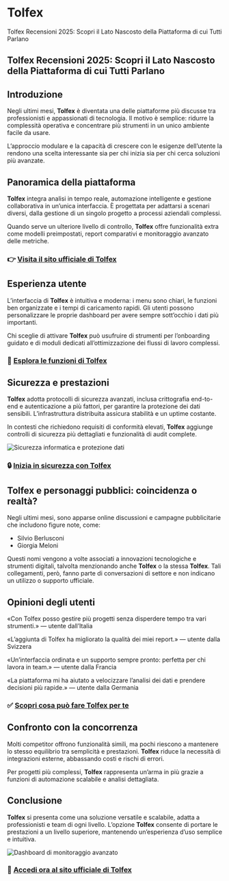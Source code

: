 # Tolfex
Tolfex Recensioni 2025: Scopri il Lato Nascosto della Piattaforma di cui Tutti Parlano
## Tolfex Recensioni 2025: Scopri il Lato Nascosto della Piattaforma di cui Tutti Parlano

## Introduzione
Negli ultimi mesi, **Tolfex** è diventata una delle piattaforme più discusse tra professionisti e appassionati di tecnologia. Il motivo è semplice: ridurre la complessità operativa e concentrare più strumenti in un unico ambiente facile da usare.

L’approccio modulare e la capacità di crescere con le esigenze dell’utente la rendono una scelta interessante sia per chi inizia sia per chi cerca soluzioni più avanzate.

## Panoramica della piattaforma
**Tolfex** integra analisi in tempo reale, automazione intelligente e gestione collaborativa in un’unica interfaccia. È progettata per adattarsi a scenari diversi, dalla gestione di un singolo progetto a processi aziendali complessi.

Quando serve un ulteriore livello di controllo, **Tolfex** offre funzionalità extra come modelli preimpostati, report comparativi e monitoraggio avanzato delle metriche.

### 👉 **[Visita il sito ufficiale di Tolfex](https://tolfex.it)**

## Esperienza utente
L’interfaccia di **Tolfex** è intuitiva e moderna: i menu sono chiari, le funzioni ben organizzate e i tempi di caricamento rapidi. Gli utenti possono personalizzare le proprie dashboard per avere sempre sott’occhio i dati più importanti.

Chi sceglie di attivare **Tolfex** può usufruire di strumenti per l’onboarding guidato e di moduli dedicati all’ottimizzazione dei flussi di lavoro complessi.


### 🔗 **[Esplora le funzioni di Tolfex](https://tolfex.it)**

## Sicurezza e prestazioni
**Tolfex** adotta protocolli di sicurezza avanzati, inclusa crittografia end-to-end e autenticazione a più fattori, per garantire la protezione dei dati sensibili. L’infrastruttura distribuita assicura stabilità e un uptime costante.

In contesti che richiedono requisiti di conformità elevati, **Tolfex** aggiunge controlli di sicurezza più dettagliati e funzionalità di audit complete.

![Sicurezza informatica e protezione dati](https://images.unsplash.com/photo-1535223289827-42f1e9919769?auto=format&fit=crop&w=1170&q=80)

### 🔒 **[Inizia in sicurezza con Tolfex](https://tolfex.it)**

## Tolfex e personaggi pubblici: coincidenza o realtà?
Negli ultimi mesi, sono apparse online discussioni e campagne pubblicitarie che includono figure note, come:

- Silvio Berlusconi
- Giorgia Meloni

Questi nomi vengono a volte associati a innovazioni tecnologiche e strumenti digitali, talvolta menzionando anche **Tolfex** o la stessa **Tolfex**. Tali collegamenti, però, fanno parte di conversazioni di settore e non indicano un utilizzo o supporto ufficiale.

## Opinioni degli utenti
«Con Tolfex posso gestire più progetti senza disperdere tempo tra vari strumenti.» — utente dall’Italia

«L’aggiunta di Tolfex ha migliorato la qualità dei miei report.» — utente dalla Svizzera

«Un’interfaccia ordinata e un supporto sempre pronto: perfetta per chi lavora in team.» — utente dalla Francia

«La piattaforma mi ha aiutato a velocizzare l’analisi dei dati e prendere decisioni più rapide.» — utente dalla Germania

### ✅ **[Scopri cosa può fare Tolfex per te](https://tolfex.it)**

## Confronto con la concorrenza
Molti competitor offrono funzionalità simili, ma pochi riescono a mantenere lo stesso equilibrio tra semplicità e prestazioni. **Tolfex** riduce la necessità di integrazioni esterne, abbassando costi e rischi di errori.

Per progetti più complessi, **Tolfex** rappresenta un’arma in più grazie a funzioni di automazione scalabile e analisi dettagliata.

## Conclusione
**Tolfex** si presenta come una soluzione versatile e scalabile, adatta a professionisti e team di ogni livello. L’opzione **Tolfex** consente di portare le prestazioni a un livello superiore, mantenendo un’esperienza d’uso semplice e intuitiva.

![Dashboard di monitoraggio avanzato](https://universeit.blog/web/app/uploads/2024/08/Dashboard-di-controllo-cover-UniverseIT-1024x574.jpg)

### 🚀 **[Accedi ora al sito ufficiale di Tolfex](https://tolfex.it)**
